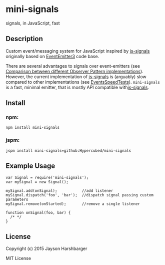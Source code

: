 # mini-signals
signals, in JavaScript, fast

## Description

Custom event/messaging system for JavaScript inspired by [js-signals](https://github.com/millermedeiros/js-signals) originally based on [EventEmitter3](https://github.com/primus/eventemitter3) code base.

There are several advantages to signals over event-emitters (see [Comparison between different Observer Pattern implementations](https://github.com/millermedeiros/js-signals/wiki/Comparison-between-different-Observer-Pattern-implementations)).  However, the current implementation of [js-signals](https://github.com/millermedeiros/js-signals) is (arguably) slow compared to other implementations (see [EventsSpeedTests](https://github.com/Hypercubed/EventsSpeedTests)).  `mini-signals` is a fast, minimal emitter, that is mostly API compatible with[js-signals](https://github.com/millermedeiros/js-signals).

## Install

### npm:

```
npm install mini-signals
```

### jspm:

```
jspm install mini-signals=github:Hypercubed/mini-signals
```

## Example Usage

```
var Signal = require('mini-signals');
var mySignal = new Signal();

mySignal.add(onSignal);           //add listener
mySignal.dispatch('foo', 'bar');  //dispatch signal passing custom parameters
mySignal.remove(onStarted);       //remove a single listener

function onSignal(foo, bar) {
  /* */
}
```


## License

Copyright (c) 2015 Jayson Harshbarger

MIT License

